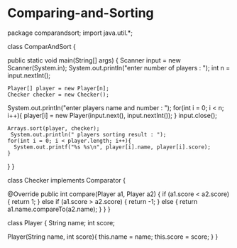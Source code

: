 # Comparing-and-Sorting
package comparandsort;
import java.util.*;

class ComparAndSort {

  public static void main(String[] args) {
    Scanner input = new Scanner(System.in);
    System.out.println("enter number of players : ");
    int n = input.nextInt();

    Player[] player = new Player[n];
    Checker checker = new Checker();
 System.out.println("enter players name and number : ");
    for(int i = 0; i < n; i++){
      player[i] = new Player(input.next(), input.nextInt());
    }
    input.close();

    Arrays.sort(player, checker);
     System.out.println(" players sorting result : ");
    for(int i = 0; i < player.length; i++){
      System.out.printf("%s %s\n", player[i].name, player[i].score);
    }
  }
}

class Checker implements Comparator<Player> {

  @Override
  public int compare(Player a1, Player a2) {
    if (a1.score < a2.score) {
      return 1;
    } else if (a1.score > a2.score) {
      return -1;
    } else {
      return a1.name.compareTo(a2.name);
    }
  }
}

class Player {
  String name;
  int score;

  Player(String name, int score){
    this.name = name;
    this.score = score;
  }
}
